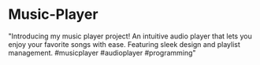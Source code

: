 # Music-Player
"Introducing my music player project! An intuitive audio player that lets you enjoy your favorite songs with ease. Featuring sleek design and playlist management. #musicplayer #audioplayer #programming"
